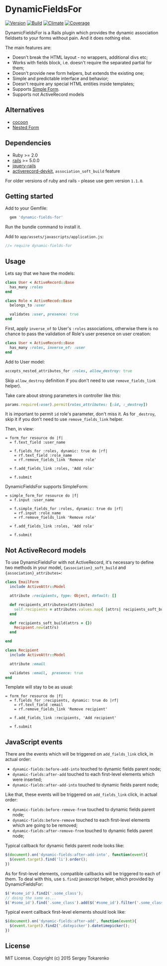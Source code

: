 DynamicFieldsFor
================
[![Version](https://badge.fury.io/rb/dynamic-fields-for.svg)](http://badge.fury.io/rb/dynamic-fields-for)
[![Build](https://travis-ci.org/stokarenko/dynamic-fields-for.svg?branch=master)](https://travis-ci.org/stokarenko/dynamic-fields-for)
[![Climate](https://codeclimate.com/github/stokarenko/dynamic-fields-for/badges/gpa.svg)](https://codeclimate.com/github/stokarenko/dynamic-fields-for)
[![Coverage](https://codeclimate.com/github/stokarenko/dynamic-fields-for/badges/coverage.svg)](https://codeclimate.com/github/stokarenko/dynamic-fields-for/coverage)

DynamicFieldsFor is a Rails plugin which provides the dynamic association fieldsets to your forms without pain. And it does nothing else.

The main features are:
* Doesn't break the HTML layout - no wrappers, additional divs etc;
* Works with fields block, i.e. doesn't require the separated partial for them;
* Doesn't provide new form helpers, but extends the existing one;
* Simple and predictable interface and behavior;
* Doesn't require any special HTML entities inside templates;
* Supports [Simple Form](https://github.com/plataformatec/simple_form).
* Supports not ActiveRecord models

## Alternatives
* [cocoon](https://github.com/nathanvda/cocoon)
* [Nested Form](https://github.com/ryanb/nested_form)

## Dependencies
* Ruby >= 2.0
* [rails](https://github.com/rails/rails) >= 5.0.0
* [jquery-rails](https://github.com/rails/jquery-rails)
* [activerecord-devkit](https://github.com/stokarenko/activerecord-devkit), `association_soft_build` feature

For older versions of ruby and rails - please use gem version `1.1.0`.

## Getting started

Add to your Gemfile:

```ruby
  gem 'dynamic-fields-for'
```

Run the bundle command to install it.

Add to `app/assets/javascripts/application.js`:
```js
//= require dynamic-fields-for
```

## Usage
Lets say that we have the models:

```ruby
class User < ActiveRecord::Base
  has_many :roles
end

class Role < ActiveRecod::Base
  belongs_to :user

  validates :user, presence: true
end
```

First, apply `inverse_of` to User's `:roles` associations, otherwise there is no chance to pass
the validation of Role's user presence on user creation:
```ruby
class User < ActiveRecord::Base
  has_many :roles, inverse_of: :user
end
```

Add to User model:
```ruby
accepts_nested_attributes_for :roles, allow_destroy: true
```

Skip `allow_destroy` definition if you don't need to use `remove_fields_link` helper).

Take care about strong parameters in controller like this:
```ruby
params.require(:user).permit(roles_attributes: [:id, :_destroy])
```

It is important to permit `id` role's parameter, don't miss it. As for `_destroy`,
skip it if you don't need to use `remove_fields_link` helper.

Then, in view:
```haml
= form_for resource do |f|
  = f.text_field :user_name

  = f.fields_for :roles, dynamic: true do |rf|
    = rf.text_field :role_name
    = rf.remove_fields_link 'Remove role'

  = f.add_fields_link :roles, 'Add role'

  = f.submit
```

DynamicFieldsFor supports SimpleForm:
```haml
= simple_form_for resource do |f|
  = f.input :user_name

  = f.simple_fields_for :roles, dynamic: true do |rf|
    = rf.input :role_name
    = rf.remove_fields_link 'Remove role'

  = f.add_fields_link :roles, 'Add role'

  = f.submit
```

## Not ActiveRecord models
To use DynamicFieldsFor with not ActiveRecord, it's necessary to define two methods in your model, `{association}_soft_build` and `{association}_attributes=`:

```ruby
class EmailForm
  include ActiveAttr::Model

  attribute :recipients, type: Object, default: []

  def recipients_attributes=(attributes)
    self.recipients = attributes.values.map{ |attrs| recipients_soft_build(attrs) }
  end

  def recipients_soft_build(attrs = {})
    Recipient.new(attrs)
  end

end

class Recipient
  include ActiveAttr::Model

  attribute :email

  validates :email,  presence: true
end
```

Template will stay to be as usual:
```haml
= form_for resource do |f|
  = f.fields_for :recipients, dynamic: true do |rf|
    = rf.text_field :email
    = rf.remove_fields_link 'Remove recipient'

  = f.add_fields_link :recipients, 'Add recipient'

  = f.submit
```

## JavaScript events
There are the events which will be triggered on `add_fields_link` click, in actual order:
* `dynamic-fields:before-add-into` touched to dynamic fields parent node;
* `dynamic-fields:after-add` touched to each first-level elements which were inserted;
* `dynamic-fields:after-add-into` touched to dynamic fields parent node;

Like that, these events will be triggered on `add_fields_link` click, in actual order:
* `dynamic-fields:before-remove-from` touched to dynamic fields parent node;
* `dynamic-fields:before-remove` touched to each first-level elements which are going to be removed;
* `dynamic-fields:after-remove-from` touched to dynamic fields parent node;

Typical callback for dynamic fields parent node looks like:
```js
$(document).on('dynamic-fields:after-add-into', function(event){
  $(event.target).find('li').order();
})
```

As for first-level elements, compatible callbacks
will be triggered to each of them. To deal with this,
use `$.find2` javascript helper, which provided by DynamicFieldsFor:
```js
$('#some_id').find2('.some_class');
// doing the same as...
$('#some_id').find('.some_class').add($('#some_id').filter('.some_class'));
```

Typical event callback first-level elements should look like:
```js
$(document).on('dynamic-fields:after-add', function(event){
  $(event.target).find2('.datepicker').datetimepicker();
})
```

## License
MIT License. Copyright (c) 2015 Sergey Tokarenko

